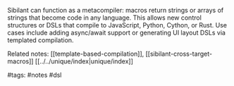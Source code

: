 Sibilant can function as a metacompiler: macros return strings or arrays of strings that become code in any language. This allows new control structures or DSLs that compile to JavaScript, Python, Cython, or Rust. Use cases include adding async/await support or generating UI layout DSLs via templated compilation.

Related notes: [[template-based-compilation]], [[sibilant-cross-target-macros]] [[../../unique/index|unique/index]]

#tags: #notes #dsl
